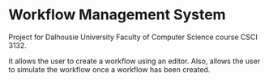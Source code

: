 Workflow Management System
==========================

Project for Dalhousie University Faculty of Computer Science course CSCI 3132.

It allows the user to create a workflow using an editor. Also, allows the user to simulate the workflow once a workflow has been created.
